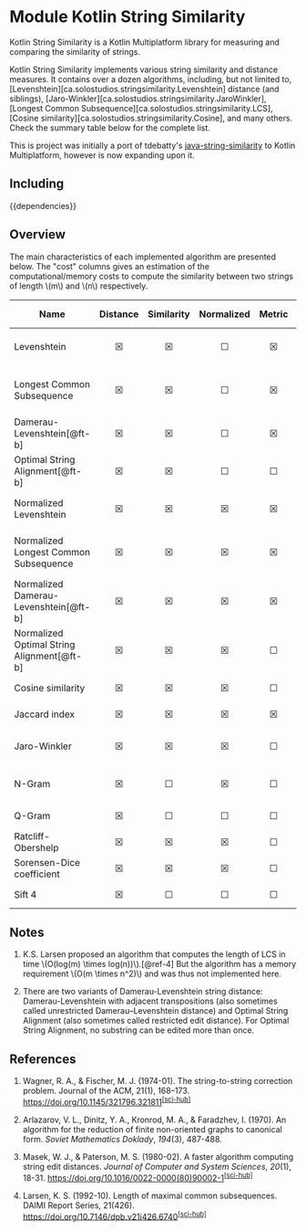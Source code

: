 # Module Kotlin String Similarity

Kotlin String Similarity is a Kotlin Multiplatform library for measuring and comparing the similarity of strings.

Kotlin String Similarity implements various string similarity and distance measures.
It contains over a dozen algorithms, including, but not limited to,
[Levenshtein][ca.solostudios.stringsimilarity.Levenshtein] distance (and siblings),
[Jaro-Winkler][ca.solostudios.stringsimilarity.JaroWinkler],
[Longest Common Subsequence][ca.solostudios.stringsimilarity.LCS],
[Cosine similarity][ca.solostudios.stringsimilarity.Cosine], and many others.
Check the summary table below for the complete list.

This is project was initially a port of tdebatty's
[java-string-similarity](https://github.com/tdebatty/java-string-similarity) to Kotlin Multiplatform,
however is now expanding upon it.

## Including

{{dependencies}}

## Overview

The main characteristics of each implemented algorithm are presented below.
The "cost" columns gives an estimation of the computational/memory costs to compute the similarity between two strings of length
\\(m\\) and \\(n\\) respectively.

| Name                                       | Distance | Similarity | Normalized | Metric | Memory cost          | Execution cost              |
|--------------------------------------------|:--------:|:----------:|:----------:|:------:|----------------------|-----------------------------|
| Levenshtein                                |    ☒     |     ☒      |     ☐      |   ☒    | \\(O(n)\\)           | \\(O(m \\times n)\\)        |
| Longest Common Subsequence                 |    ☒     |     ☒      |     ☐      |   ☒    | \\(O(n)\\)           | \\(O(m \\times n)\\)[@ft-a] |
| Damerau-Levenshtein[@ft-b]                 |    ☒     |     ☒      |     ☐      |   ☒    | \\(O(m \\times n)\\) | \\(O(m \\times n)\\)        |
| Optimal String Alignment[@ft-b]            |    ☒     |     ☒      |     ☐      |   ☐    | \\(O(m \\times n)\\) | \\(O(m \\times n)\\)        |
| Normalized Levenshtein                     |    ☒     |     ☒      |     ☒      |   ☒    | \\(O(n)\\)           | \\(O(m \\times n)\\)        |
| Normalized Longest Common Subsequence      |    ☒     |     ☒      |     ☒      |   ☒    | \\(O(n)\\)           | \\(O(m \\times n)\\)[@ft-a] |
| Normalized Damerau-Levenshtein[@ft-b]      |    ☒     |     ☒      |     ☒      |   ☒    | \\(O(m \\times n)\\) | \\(O(m \\times n)\\)        |
| Normalized Optimal String Alignment[@ft-b] |    ☒     |     ☒      |     ☒      |   ☐    | \\(O(m \\times n)\\) | \\(O(m \\times n)\\)        |
| Cosine similarity                          |    ☒     |     ☒      |     ☒      |   ☐    | \\(O(m + n)\\)       | \\(O(m + n)\\)              |
| Jaccard index                              |    ☒     |     ☒      |     ☒      |   ☒    | \\(O(m + n)\\)       | \\(O(m + n)\\)              |
| Jaro-Winkler                               |    ☒     |     ☒      |     ☒      |   ☐    | \\(O(m + n)\\)       | \\(O(m \\times n)\\)        |
| N-Gram                                     |    ☒     |     ☐      |     ☒      |   ☐    |                      | \\(O(m \\times n)\\)        |
| Q-Gram                                     |    ☒     |     ☐      |     ☐      |   ☐    |                      | \\(O(m + n)\\)              |
| Ratcliff-Obershelp                         |    ☒     |     ☒      |     ☒      |   ☐    | \\(O(m + n)\\)       | \\(O(n^3)\\)                |
| Sorensen-Dice coefficient                  |    ☒     |     ☒      |     ☒      |   ☐    |                      | \\(O(m + n)\\)              |
| Sift 4                                     |    ☒     |     ☐      |     ☐      |   ☐    | \\(O(m + n)\\)       | \\(O(m + n)\\)              |

<h2 class="footnotes-header">Notes</h2>
<div class="footnotes">
<ol>
<li id="footnote-a">

K.S. Larsen proposed an algorithm that computes the length of LCS in time
\\(O(log(m) \\times log(n))\\).[@ref-4] But the algorithm has a memory requirement \\(O(m \\times n^2)\\) and was thus not
implemented here.
</li>
<li id="footnote-b">

There are two variants of Damerau-Levenshtein string distance: Damerau-Levenshtein with adjacent transpositions
(also sometimes called unrestricted Damerau–Levenshtein distance) and Optimal String Alignment (also sometimes called
restricted edit distance). For Optimal String Alignment, no substring can be edited more than once.
</li>
</ol>
</div>

<h2 class="references-header">References</h2>
<div class="references">
<ol>
<li id="reference-1">

Wagner, R. A., & Fischer, M. J. (1974-01). The string-to-string correction problem.
Journal of the ACM, 21(1), 168–173.
<https://doi.org/10.1145/321796.321811><sup>[&#91;sci-hub&#93;](https://sci-hub.st/10.1145/321796.321811)</sup>
</li>
<li id="reference-2">

Arlazarov, V. L., Dinitz, Y. A., Kronrod, M. A., & Faradzhev, I. (1970).
An algorithm for the reduction of finite non-oriented graphs to canonical form.
*Soviet Mathematics Doklady*, *194*(3), 487-488.
</li>
<li id="reference-3">

Masek, W. J., & Paterson, M. S. (1980-02). A faster algorithm computing string
edit distances. *Journal of Computer and System Sciences*, *20*(1), 18-31.
<https://doi.org/10.1016/0022-0000(80)90002-1><sup>[&#91;sci-hub&#93;](https://sci-hub.st/10.1016/0022-0000(80)90002-1)</sup>
</li>
<li id="reference-4">

Larsen, K. S. (1992-10). Length of maximal common subsequences. DAIMI Report
Series, 21(426).
<https://doi.org/10.7146/dpb.v21i426.6740><sup>[&#91;sci-hub&#93;](https://sci-hub.st/10.7146/dpb.v21i426.6740)</sup>
</li>
</ol>
</div>

